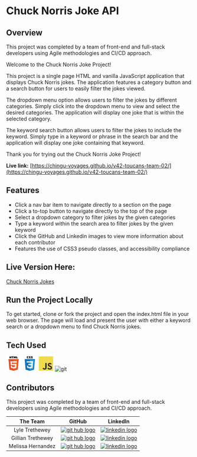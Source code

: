 # Chuck Norris Joke API

## Overview

This project was completed by a team of front-end and full-stack developers using Agile methodologies and CI/CD approach. 

Welcome to the Chuck Norris Joke Project!

This project is a single page HTML and vanilla JavaScript application that displays Chuck Norris jokes. The application features a category button and a search button for users to easily filter the jokes viewed.

The dropdown menu option allows users to filter the jokes by different categories. Simply click into the dropdown menu to view and select the desired categories. The application will display one joke that is within the selected category.

The keyword search button allows users to filter the jokes to include the keyword. Simply type in a keyword or phrase in the search bar and the application will display one joke containing that keyword.

Thank you for trying out the Chuck Norris Joke Project!

**Live link:** [https://chingu-voyages.github.io/v42-toucans-team-02/](https://chingu-voyages.github.io/v42-toucans-team-02/)


## Features
* Click a nav bar item to navigate directly to a section on the page
* Click a to-top button to navigate directly to the top of the page
* Select a dropdown category to filter jokes by the given categories
* Type a keyword within the search area to filter jokes by the given keyword
* Click the GitHub and Linkedin images to view more information about each contributor
* Features the use of CSS3 pseudo classes, and accessibility compliance


## Live Version Here:

[Chuck Norris Jokes](https://chingu-voyages.github.io/v42-toucans-team-02/) 

## Run the Project Locally

To get started, clone or fork the project and open the index.html file in your web browser. The page will load and present the user with either a keyword search or a dropdown menu to find Chuck Norris jokes.

## Tech Used

<p align="left">
    <img
    src="https://raw.githubusercontent.com/devicons/devicon/master/icons/html5/html5-original-wordmark.svg"
    alt="html5"
    width="40"
    height="40"
    />
    <img
    src="https://raw.githubusercontent.com/devicons/devicon/master/icons/css3/css3-original-wordmark.svg"
    alt="css3"
    width="40"
    height="40"
    />
    <img
    src="https://raw.githubusercontent.com/devicons/devicon/master/icons/javascript/javascript-original.svg"
    alt="javascript"
    width="40"
    height="40"
    />
    <img
    src="https://www.vectorlogo.zone/logos/git-scm/git-scm-icon.svg"
    alt="git"
    width="40"
    height="40"
    />
</p>



## Contributors

This project was completed by a team of front-end and full-stack developers using Agile methodologies and CI/CD approach. 

The Team |  GitHub  | LinkedIn
:---:  |  :---:  |  :---:
Lyle Trethewey  |  [![git hub logo](https://skillicons.dev/icons?i=github "Lyle's GitHub")](https://github.com/LyleT)  |   [![linkedin logo](https://skillicons.dev/icons?i=linkedin "Lyle's LinkedIn")](https://www.linkedin.com/in/lyle-trethewey/)
Gillian Trethewey  |  [![git hub logo](https://skillicons.dev/icons?i=github "Gillian's GitHub")](https://github.com/GillianTrethewey)  |   [![linkedin logo](https://skillicons.dev/icons?i=linkedin "Gillian's LinkedIn")](https://www.linkedin.com/in/gillian-trethewey/)
Melissa Hernandez  |  [![git hub logo](https://skillicons.dev/icons?i=github "Melissa's GitHub")](https://github.com/mmhernandez)  |   [![linkedin logo](https://skillicons.dev/icons?i=linkedin "Melissa's LinkedIn")](https://www.linkedin.com/in/melissa-dangelo-hernandez/)
